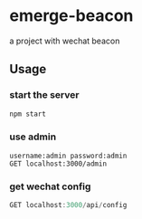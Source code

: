 # emerge-beacon
a project with wechat beacon

## Usage

### start the server 
```js
npm start
```

### use admin
```
username:admin password:admin
GET localhost:3000/admin
```

### get wechat config 
```js
GET localhost:3000/api/config
```

